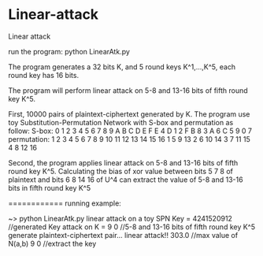 Linear-attack
=============

Linear attack

run the program:
    python LinearAtk.py
    
The program generates a 32 bits K, and 5 round keys K^1,...,K^5, each round key has 16 bits.

The program will perform linear attack on 5-8 and 13-16 bits of fifth round key K^5.

First, 10000 pairs of plaintext-ciphertext generated by K.
The program use toy Substitution-Permutation Network with S-box and permutation as follow:
S-box:
0 1 2 3 4 5 6 7 8 9 A B C D E F
E 4 D 1 2 F B 8 3 A 6 C 5 9 0 7
permutation:
1 2 3  4 5 6  7  8 9 10 11 12 13 14 15 16
1 5 9 13 2 6 10 14 3  7 11 15  4  8 12 16

Second, the program applies linear attack on 5-8 and 13-16 bits of fifth round key K^5.
Calculating the bias of xor value between bits 5 7 8 of plaintext and bits 6 8 14 16 of U^4 can extract the value of 5-8 and 13-16 bits in fifth round key K^5

============
running example:

~> python LinearAtk.py
linear attack on a toy SPN
Key = 4241520912          //generated Key 
attack on K = 9 0         //5-8 and 13-16 bits of fifth round key K^5
generate plaintext-ciphertext pair...
linear attack!!
303.0                     //max value of N(a,b)
9 0                       //extract the key

